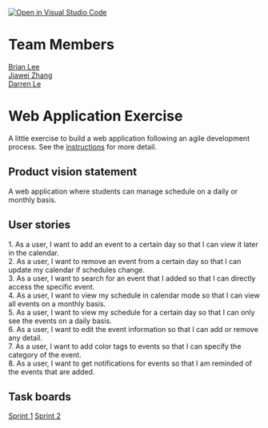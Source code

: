[![Open in Visual Studio Code](https://classroom.github.com/assets/open-in-vscode-c66648af7eb3fe8bc4f294546bfd86ef473780cde1dea487d3c4ff354943c9ae.svg)](https://classroom.github.com/online_ide?assignment_repo_id=8880021&assignment_repo_type=AssignmentRepo)

# Team Members

[Brian Lee](https://github.com/shl622)\
[Jiawei Zhang](https://github.com/jiawei-zhang-a)\
[Darren Le](https://github.com/DarrenLe20)

# Web Application Exercise

A little exercise to build a web application following an agile development process. See the [instructions](instructions.md) for more detail.

## Product vision statement

A web application where students can manage schedule on a daily or monthly basis.

## User stories

<span>1.</span> As a user, I want to add an event to a certain day so that I can view it later in the calendar.</br>
<span>2.</span> As a user, I want to remove an event from a certain day so that I can update my calendar if schedules change.</br>
<span>3.</span> As a user, I want to search for an event that I added so that I can directly access the specific event.</br>
<span>4.</span> As a user, I want to view my schedule in calendar mode so that I can view all events on a monthly basis.</br>
<span>5.</span> As a user, I want to view my schedule for a certain day so that I can only see the events on a daily basis.</br>
<span>6.</span> As a user, I want to edit the event information so that I can add or remove any detail.</br>
<span>7.</span> As a user, I want to add color tags to events so that I can specify the category of the event.</br>
<span>8.</span> As a user, I want to get notifications for events so that I am reminded of the events that are added.</br>

## Task boards

[Sprint 1](https://github.com/orgs/software-students-fall2022/projects/21)
[Sprint 2](https://github.com/orgs/software-students-fall2022/projects/22)

